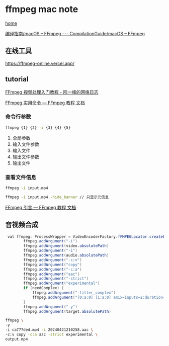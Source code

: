 # ffmpeg mac note

[home](https://ffmpeg.org)

[编译指南/macOS – FFmpeg --- CompilationGuide/macOS – FFmpeg](https://trac.ffmpeg.org/wiki/CompilationGuide/macOS)

## 在线工具

<https://ffmpeg-online.vercel.app/>

## tutorial

[FFmpeg 视频处理入门教程 - 阮一峰的网络日志](https://www.ruanyifeng.com/blog/2020/01/ffmpeg.html)

[FFmpeg 实用命令 — FFmpeg 教程 文档](https://wklchris.github.io/blog/FFmpeg/FFmpeg.html#id10)

### 命令行参数

```sh
ffmpeg {1} {2} -i {3} {4} {5}
```

1. 全局参数
2. 输入文件参数
3. 输入文件
4. 输出文件参数
5. 输出文件

### 查看文件信息

```sh
ffmpeg -i input.mp4

ffmpeg -i input.mp4 -hide_banner // 只显示元信息
```

[FFmpeg 引言 — FFmpeg 教程 文档](https://wklchris.github.io/blog/FFmpeg/Intro.html)

## 音视频合成

```java
 val ffmpeg: ProcessWrapper = VideoEncoderFactory.fFMPEGLocator.createExecutor()
        ffmpeg.addArgument("-i")
        ffmpeg.addArgument(video.absolutePath)
        ffmpeg.addArgument("-i")
        ffmpeg.addArgument(audio.absolutePath)
        ffmpeg.addArgument("-c:v")
        ffmpeg.addArgument("copy")
        ffmpeg.addArgument("-c:a")
        ffmpeg.addArgument("aac")
        ffmpeg.addArgument("-strict")
        ffmpeg.addArgument("experimental")
        if (needComplex) {
            ffmpeg.addArgument("-filter_complex")
            ffmpeg.addArgument("[0:a:0] [1:a:0] amix=inputs=2:duration=longest")
        }
        ffmpeg.addArgument("-y")
        ffmpeg.addArgument(target.absolutePath)
```

```sh
ffmpeg \
-y
-i ca777ded.mp4 -i 20240421210258.aac \
-c:v copy -c:a aac -strict experimental \
output.mp4
```
